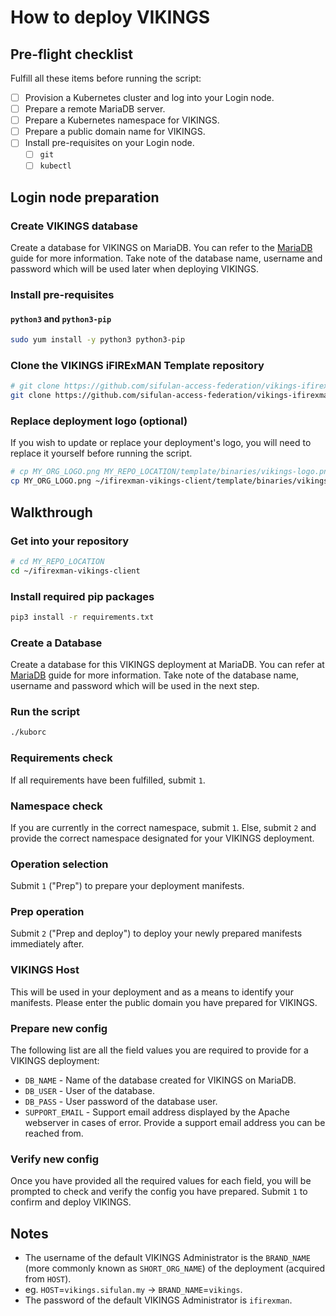 # How to deploy VIKINGS

## Pre-flight checklist
Fulfill all these items before running the script:
- [ ] Provision a Kubernetes cluster and log into your Login node.
- [ ] Prepare a remote MariaDB server.
- [ ] Prepare a Kubernetes namespace for VIKINGS.
- [ ] Prepare a public domain name for VIKINGS.
- [ ] Install pre-requisites on your Login node.
  - [ ] `git`
  - [ ] `kubectl`

## Login node preparation

### Create VIKINGS database
Create a database for VIKINGS on MariaDB. You can refer to the [MariaDB](guides/mariadb.md) guide for more information. Take note of the database name, username and password which will be used later when deploying VIKINGS.

### Install pre-requisites

#### `python3` and `python3-pip`
```sh
sudo yum install -y python3 python3-pip
```

### Clone the VIKINGS iFIRExMAN Template repository
```sh
# git clone https://github.com/sifulan-access-federation/vikings-ifirexman-template.git MY_REPO_NAME
git clone https://github.com/sifulan-access-federation/vikings-ifirexman-template.git ifirexman-vikings-client
```

### Replace deployment logo (optional)
If you wish to update or replace your deployment's logo, you will need to replace it yourself before running the script.
```sh
# cp MY_ORG_LOGO.png MY_REPO_LOCATION/template/binaries/vikings-logo.png
cp MY_ORG_LOGO.png ~/ifirexman-vikings-client/template/binaries/vikings-logo.png
```

## Walkthrough

### Get into your repository
```sh
# cd MY_REPO_LOCATION
cd ~/ifirexman-vikings-client
```

### Install required pip packages
```sh
pip3 install -r requirements.txt
```

### Create a Database

Create a database for this VIKINGS deployment at MariaDB. You can refer at [MariaDB](guides/mariadb.md) guide for more information. Take note of the database name, username and password which will be used in the next step.

### Run the script
```sh
./kuborc
```

### Requirements check
If all requirements have been fulfilled, submit `1`.

### Namespace check
If you are currently in the correct namespace, submit `1`. Else, submit `2` and provide the correct namespace designated for your VIKINGS deployment.

### Operation selection
Submit `1` ("Prep") to prepare your deployment manifests.

### Prep operation
Submit `2` ("Prep and deploy") to deploy your newly prepared manifests immediately after.

### VIKINGS Host
This will be used in your deployment and as a means to identify your manifests. Please enter the public domain you have prepared for VIKINGS.

### Prepare new config
The following list are all the field values you are required to provide for a VIKINGS deployment:
- `DB_NAME` - Name of the database created for VIKINGS on MariaDB.
- `DB_USER` - User of the database.
- `DB_PASS` - User password of the database user.
- `SUPPORT_EMAIL` - Support email address displayed by the Apache webserver in cases of error. Provide a support email address you can be reached from.

### Verify new config
Once you have provided all the required values for each field, you will be prompted to check and verify the config you have prepared. Submit `1` to confirm and deploy VIKINGS.

## Notes
- The username of the default VIKINGS Administrator is the `BRAND_NAME` (more commonly known as `SHORT_ORG_NAME`) of the deployment (acquired from `HOST`).
- eg. `HOST`=`vikings.sifulan.my` -> `BRAND_NAME`=`vikings`.
- The password of the default VIKINGS Administrator is `ifirexman`.